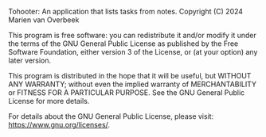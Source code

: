Tohooter: An application that lists tasks from notes.
Copyright (C) 2024 Marien van Overbeek

This program is free software: you can redistribute it and/or modify
it under the terms of the GNU General Public License as published by
the Free Software Foundation, either version 3 of the License, or
(at your option) any later version.

This program is distributed in the hope that it will be useful,
but WITHOUT ANY WARRANTY; without even the implied warranty of
MERCHANTABILITY or FITNESS FOR A PARTICULAR PURPOSE.  See the
GNU General Public License for more details.

For details about the GNU General Public License, please visit:
<https://www.gnu.org/licenses/>.

